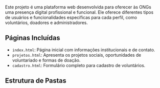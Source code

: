 
Este projeto é uma plataforma web desenvolvida para oferecer às ONGs uma presença digital profissional e funcional. Ele oferece diferentes tipos de usuários e funcionalidades específicas para cada perfil, como voluntários, doadores e administradores.

## Páginas Incluídas
- `index.html`: Página inicial com informações institucionais e de contato.
- `projetos.html`: Apresenta os projetos sociais, oportunidades de voluntariado e formas de doação.
- `cadastro.html`: Formulário completo para cadastro de voluntários.

## Estrutura de Pastas
